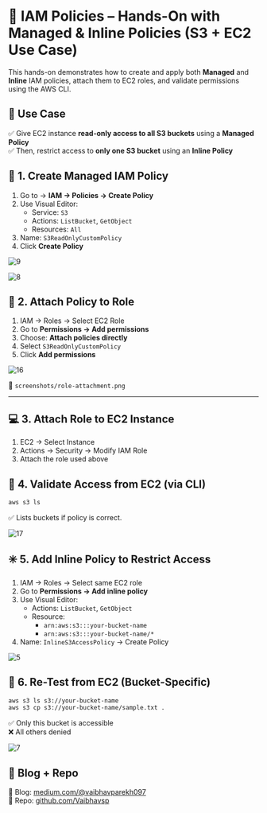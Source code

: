# 🔐 IAM Policies – Hands-On with Managed & Inline Policies (S3 + EC2 Use Case)

This hands-on demonstrates how to create and apply both **Managed** and **Inline** IAM policies, attach them to EC2 roles, and validate permissions using the AWS CLI.


## 📌 Use Case

✅ Give EC2 instance **read-only access to all S3 buckets** using a **Managed Policy**  
✅ Then, restrict access to **only one S3 bucket** using an **Inline Policy**


## 🧱 1. Create Managed IAM Policy

1. Go to → **IAM → Policies → Create Policy**
2. Use Visual Editor:
   - Service: `S3`
   - Actions: `ListBucket`, `GetObject`
   - Resources: `All`
3. Name: `S3ReadOnlyCustomPolicy`
4. Click **Create Policy**

![9](https://github.com/user-attachments/assets/535c37aa-aa3c-4361-8ab0-a3fc74fd1619)

![8](https://github.com/user-attachments/assets/b69b5f04-6b20-44ad-9e10-d0167b28a097)


## 🔧 2. Attach Policy to Role

1. IAM → Roles → Select EC2 Role  
2. Go to **Permissions → Add permissions**  
3. Choose: **Attach policies directly**  
4. Select `S3ReadOnlyCustomPolicy`  
5. Click **Add permissions**

![16](https://github.com/user-attachments/assets/5cbdb04a-af0b-4d43-9124-ca9e26b186d8)

📸 `screenshots/role-attachment.png`

---

## 💻 3. Attach Role to EC2 Instance

1. EC2 → Select Instance  
2. Actions → Security → Modify IAM Role  
3. Attach the role used above


## 🧪 4. Validate Access from EC2 (via CLI)

```bash
aws s3 ls
```

✅ Lists buckets if policy is correct.

![17](https://github.com/user-attachments/assets/dbf93bc9-c207-411c-8a39-11b6652dc3fe)


## ✳️ 5. Add Inline Policy to Restrict Access

1. IAM → Roles → Select same EC2 role  
2. Go to **Permissions → Add inline policy**  
3. Use Visual Editor:
   - Actions: `ListBucket`, `GetObject`
   - Resource:
     - `arn:aws:s3:::your-bucket-name`
     - `arn:aws:s3:::your-bucket-name/*`
4. Name: `InlineS3AccessPolicy` → Create Policy

![5](https://github.com/user-attachments/assets/f9d00618-1158-4198-8901-756d61fbd97f)


## 🚀 6. Re-Test from EC2 (Bucket-Specific)

```bash
aws s3 ls s3://your-bucket-name
aws s3 cp s3://your-bucket-name/sample.txt .
```

✅ Only this bucket is accessible  
❌ All others denied

![7](https://github.com/user-attachments/assets/bab4557a-dabe-4876-b536-8890d31490b0)


## 🔗 Blog + Repo

📝 Blog: [medium.com/@vaibhavparekh097](https://medium.com/@vaibhavparekh097)  
📁 Repo: [github.com/Vaibhavsp](https://github.com/Vaibhavsp)
